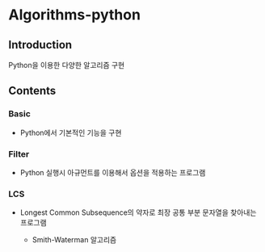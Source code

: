 # Algorithms-python

## Introduction
Python을 이용한 다양한 알고리즘 구현
<br>

## Contents

### Basic
* Python에서 기본적인 기능을 구현

### Filter
* Python 실행시 아규먼트를 이용해서 옵션을 적용하는 프로그램 

### LCS
* Longest Common Subsequence의 약자로 최장 공통 부분 문자열을 찾아내는 프로그램 

   * Smith-Waterman 알고리즘
